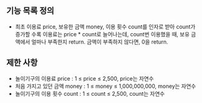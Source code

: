 ## 기능 목록 정의

- 최초 이용료 price, 보유한 금액 money, 이용 횟수 count를 인자로 받아 count가 증가할 수록 이용료는 price * count로 늘어나는데,
  count번 이용했을 때, 보유 금액에서 얼마나 부족한지 return. 금액이 부족하지 않다면, 0을 return.

## 제한 사항

- 놀이기구의 이용료 price : 1 ≤ price ≤ 2,500, price는 자연수
- 처음 가지고 있던 금액 money : 1 ≤ money ≤ 1,000,000,000, money는 자연수
- 놀이기구의 이용 횟수 count : 1 ≤ count ≤ 2,500, count는 자연수
